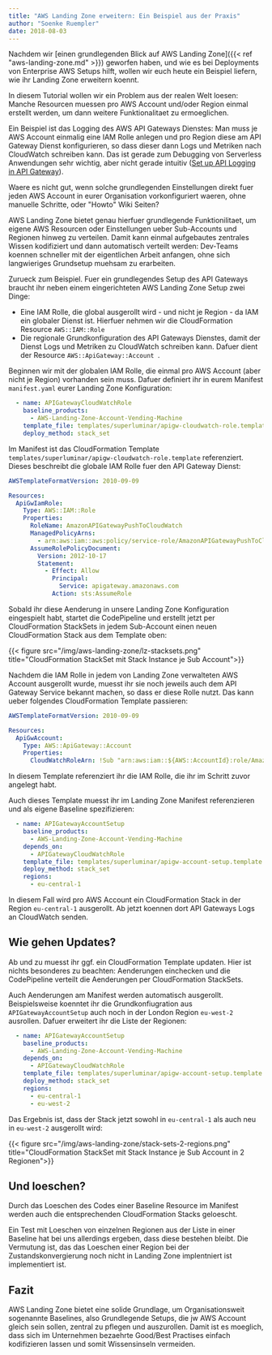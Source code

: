 ```yaml
---
title: "AWS Landing Zone erweitern: Ein Beispiel aus der Praxis"
author: "Soenke Ruempler"
date: 2018-08-03
---
```


Nachdem wir [einen grundlegenden Blick auf AWS Landing Zone]({{< ref "aws-landing-zone.md" >}}) geworfen haben, und wie es bei Deployments von Enterprise AWS Setups hilft, wollen wir euch heute ein Beispiel liefern, wie ihr Landing Zone erweitern koennt.

In diesem Tutorial wollen wir ein Problem aus der realen Welt loesen: Manche Resourcen muessen pro AWS Account und/oder Region einmal erstellt werden, um dann weitere Funktionalitaet zu ermoeglichen.

Ein Beispiel ist das Logging des AWS API Gateways Dienstes: Man muss je AWS Account einmalig eine IAM Rolle anlegen und pro Region diese am API Gateway Dienst konfigurieren, so dass dieser dann Logs und Metriken nach CloudWatch schreiben kann. Das ist gerade zum Debugging von Serverless Anwendungen sehr wichtig, aber nicht gerade intuitiv ([Set up API Logging in API Gateway](https://docs.aws.amazon.com/apigateway/latest/developerguide/set-up-logging.html)).

Waere es nicht gut, wenn solche grundlegenden Einstellungen direkt fuer jeden AWS Account in eurer Organisation vorkonfiguriert waeren, ohne manuelle Schritte, oder "Howto" Wiki Seiten?

AWS Landing Zone bietet genau hierfuer grundlegende Funktionilitaet, um eigene AWS Resourcen oder Einstellungen ueber Sub-Accounts und Regionen hinweg zu verteilen. Damit kann einmal aufgebautes zentrales Wissen kodifiziert und dann automatisch verteilt werden: Dev-Teams koennen schneller mit der eigentlichen Arbeit anfangen, ohne sich langwieriges Grundsetup muehsam zu erarbeiten.

Zurueck zum Beispiel. Fuer ein grundlegendes Setup des API Gateways braucht ihr neben einem eingerichteten AWS Landing Zone Setup zwei Dinge:

 - Eine IAM Rolle, die global ausgerollt wird - und nicht je Region - da IAM ein globaler Dienst ist. Hierfuer nehmen wir die CloudFormation Resource `AWS::IAM::Role`
 - Die regionale Grundkonfiguration des API Gateways Dienstes, damit der Dienst Logs und Metriken zu CloudWatch schreiben kann. Dafuer dient der Resource `AWS::ApiGateway::Account
`.

Beginnen wir mit der globalen IAM Rolle, die einmal pro AWS Account (aber nicht je Region) vorhanden sein muss. Dafuer definiert ihr in eurem Manifest `manifest.yaml` eurer Landing Zone Konfiguration:

```yaml
  - name: APIGatewayCloudWatchRole
    baseline_products:
      - AWS-Landing-Zone-Account-Vending-Machine
    template_file: templates/superluminar/apigw-cloudwatch-role.template
    deploy_method: stack_set
```

Im Manifest ist das CloudFormation Template `templates/superluminar/apigw-cloudwatch-role.template` referenziert. Dieses beschreibt die globale IAM Rolle fuer den API Gateway Dienst:

```yaml
AWSTemplateFormatVersion: 2010-09-09

Resources:
  ApiGwIamRole:
    Type: AWS::IAM::Role
    Properties:
      RoleName: AmazonAPIGatewayPushToCloudWatch
      ManagedPolicyArns:
        - arn:aws:iam::aws:policy/service-role/AmazonAPIGatewayPushToCloudWatchLogs
      AssumeRolePolicyDocument:
        Version: 2012-10-17
        Statement:
          - Effect: Allow
            Principal:
              Service: apigateway.amazonaws.com
            Action: sts:AssumeRole
```

Sobald ihr diese Aenderung in unsere Landing Zone Konfiguration eingespielt habt, startet die CodePipeline und erstellt jetzt per CloudFormation StackSets in jedem Sub-Account einen neuen CloudFormation Stack aus dem Template oben:

{{< figure src="/img/aws-landing-zone/lz-stacksets.png" title="CloudFormation StackSet mit Stack Instance je Sub Account">}}

Nachdem die IAM Rolle in jedem von Landing Zone verwalteten AWS Account ausgerollt wurde, muesst ihr sie noch jeweils auch dem API Gateway Service bekannt machen, so dass er diese Rolle nutzt. Das kann ueber folgendes CloudFormation Template passieren:

```yaml
AWSTemplateFormatVersion: 2010-09-09

Resources:
  ApiGwAccount:
    Type: AWS::ApiGateway::Account
    Properties:
      CloudWatchRoleArn: !Sub "arn:aws:iam::${AWS::AccountId}:role/AmazonAPIGatewayPushToCloudWatch"
```
In diesem Template referenziert ihr die IAM Rolle, die ihr im Schritt zuvor angelegt habt.

Auch dieses Template muesst ihr im Landing Zone Manifest referenzieren und als eigene Baseline spezifizieren:

```yaml
  - name: APIGatewayAccountSetup
    baseline_products:
      - AWS-Landing-Zone-Account-Vending-Machine
    depends_on:
      - APIGatewayCloudWatchRole
    template_file: templates/superluminar/apigw-account-setup.template
    deploy_method: stack_set
    regions:
      - eu-central-1
```

In diesem Fall wird pro AWS Account ein CloudFormation Stack in der Region `eu-central-1` ausgerollt. Ab jetzt koennen dort API Gateways Logs an CloudWatch senden.

## Wie gehen Updates?

Ab und zu muesst ihr ggf. ein CloudFormation Template updaten. Hier ist nichts besonderes zu beachten: Aenderungen einchecken und die CodePipeline verteilt die Aenderungen per CloudFormation StackSets.

Auch Aenderungen am Manifest werden automatisch ausgerollt. Beispielsweise koenntet ihr die Grundkonfiugration aus `APIGatewayAccountSetup` auch noch in der London Region `eu-west-2` ausrollen. Dafuer erweitert ihr die Liste der Regionen:

```yaml
  - name: APIGatewayAccountSetup
    baseline_products:
      - AWS-Landing-Zone-Account-Vending-Machine
    depends_on:
      - APIGatewayCloudWatchRole
    template_file: templates/superluminar/apigw-account-setup.template
    deploy_method: stack_set
    regions:
      - eu-central-1
      - eu-west-2
```

Das Ergebnis ist, dass der Stack jetzt sowohl in `eu-central-1` als auch neu in `eu-west-2` ausgerollt wird:

{{< figure src="/img/aws-landing-zone/stack-sets-2-regions.png" title="CloudFormation StackSet mit Stack Instance je Sub Account in 2 Regionen">}}

## Und loeschen?   

Durch das Loeschen des Codes einer Baseline Resource im Manifest werden auch die entsprechenden CloudFormation Stacks geloescht.

Ein Test mit Loeschen von einzelnen Regionen aus der Liste in einer Baseline hat bei uns allerdings ergeben, dass diese bestehen bleibt. Die Vermutung ist, das das Loeschen einer Region bei der Zustandskonvergierung noch nicht in Landing Zone implentniert ist implementiert ist.

## Fazit

AWS Landing Zone bietet eine solide Grundlage, um Organisationsweit sogenannte Baselines, also Grundlegende Setups, die jw AWS Account gleich sein sollen, zentral zu pflegen und auszurollen. Damit ist es moeglich, dass sich im Unternehmen bezaehrte Good/Best Practises einfach kodifizieren lassen und somit Wissensinseln vermeiden.